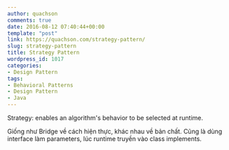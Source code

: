 ```yaml
---
author: quachson
comments: true
date: 2016-08-12 07:40:44+00:00
template: "post"
link: https://quachson.com/strategy-pattern/
slug: strategy-pattern
title: Strategy Pattern
wordpress_id: 1017
categories:
- Design Pattern
tags:
- Behavioral Patterns
- Design Pattern
- Java
---
```


Strategy: enables an algorithm's behavior to be selected at runtime.

Giống như Bridge về cách hiện thực, khác nhau về bản chất. Cũng là dùng interface làm parameters, lúc runtime truyền vào class implements.
